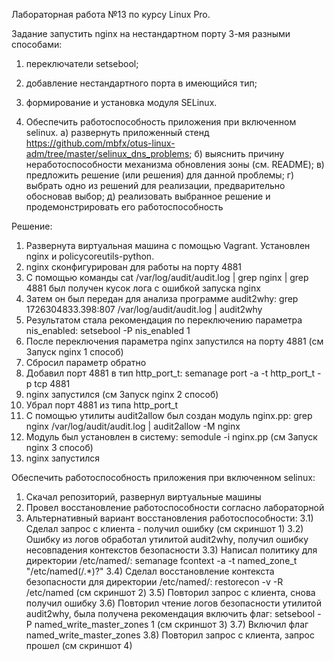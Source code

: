 Лабораторная работа №13 по курсу Linux Pro.

Задание запустить nginx на нестандартном порту 3-мя разными способами:
  1) переключатели setsebool;
  2) добавление нестандартного порта в имеющийся тип;
  3) формирование и установка модуля SELinux.

  4) Обеспечить работоспособность приложения при включенном selinux.
	а) развернуть приложенный стенд https://github.com/mbfx/otus-linux-adm/tree/master/selinux_dns_problems; 
	б) выяснить причину неработоспособности механизма обновления зоны (см. README);
	в) предложить решение (или решения) для данной проблемы;
	г) выбрать одно из решений для реализации, предварительно обосновав выбор;
	д) реализовать выбранное решение и продемонстрировать его работоспособность


Решение:
1) Развернута виртуальная машина с помощью Vagrant. Установлен nginx и policycoreutils-python.
2) nginx сконфигурирован для работы на порту 4881
3) С помощью команды cat /var/log/audit/audit.log | grep nginx | grep 4881 был получен кусок лога с ошибкой запуска nginx
4) Затем он был передан для анализа программе audit2why: grep 1726304833.398:807 /var/log/audit/audit.log | audit2why
5) Результатом стала рекомендация по переключению параметра nis_enabled: setsebool -P nis_enabled 1
6) После переключения параметра nginx запустился на порту 4881 (см Запуск nginx 1 способ)
7) Сбросил параметр обратно
8) Добавил порт 4881 в тип http_port_t: semanage port -a -t http_port_t -p tcp 4881
9) nginx запустился (см Запуск nginx 2 способ)
10) Убрал порт 4881 из типа http_port_t
11) С помощью утилиты audit2allow был создан модуль nginx.pp: grep nginx /var/log/audit/audit.log | audit2allow -M nginx
12) Модуль был установлен в систему: semodule -i nginx.pp (см Запуск nginx 3 способ)
13) nginx запустился


Обеспечить работоспособность приложения при включенном selinux:
1) Скачал репозиторий, развернул виртуальные машины
2) Провел восстановление работоспособности согласно лабораторной
3) Альтернативный вариант восстановления работоспособности:
  3.1) Сделал запрос с клиента - получил ошибку (см скриншот 1)
  3.2) Ошибку из логов обработал утилитой audit2why, получил ошибку несовпадения контекстов безопасности
  3.3) Написал политику для директории /etc/named/: semanage fcontext -a -t named_zone_t "/etc/named(/.*)?"
  3.4) Сделал восстановление контекста безопасности для директории /etc/named/: restorecon -v -R /etc/named (см скриншот 2)
  3.5) Повторил запрос с клиента, снова получил ошибку
  3.6) Повторил чтение логов безопасности утилитой audit2why, была получена рекомендация включить флаг: setsebool -P named_write_master_zones 1 (см скриншот 3)
  3.7) Включил флаг named_write_master_zones
  3.8) Повторил запрос с клиента, запрос прошел (см скриншот 4)